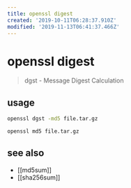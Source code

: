 ```yaml
---
title: openssl digest
created: '2019-10-11T06:28:37.910Z'
modified: '2019-11-13T06:41:37.466Z'
---
```


# openssl digest

> dgst - Message Digest Calculation

## usage
```sh
openssl dgst -md5 file.tar.gz

openssl md5 file.tar.gz
```

## see also
- [[md5sum]]
- [[sha256sum]]
